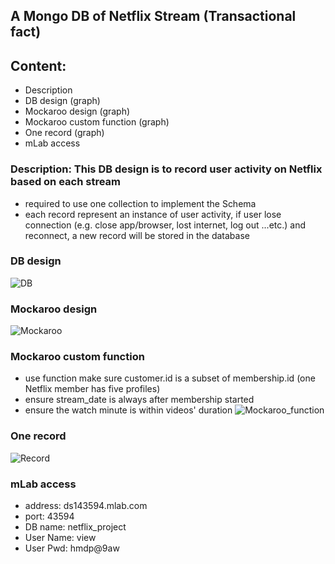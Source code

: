 ## A Mongo DB of Netflix Stream (Transactional fact)

## Content: 
- Description
- DB design (graph)
- Mockaroo design (graph)
- Mockaroo custom function (graph)
- One record (graph)
- mLab access

### Description: This DB design is to record user activity on Netflix based on each stream

- required to use one collection to implement the Schema
- each record represent an instance of user activity, if user lose connection (e.g. close app/browser, lost internet, log out ...etc.) 
  and reconnect, a new record will be stored in the database

### DB design
![DB](https://github.com/miaonagemide/Mongo/blob/master/netflix_stream_transactional_fact/DB_design.jpg)
### Mockaroo design
![Mockaroo](https://github.com/miaonagemide/Mongo/blob/master/netflix_stream_transactional_fact/mockaroo_design.jpg)
### Mockaroo custom function
- use function make sure customer.id is a subset of membership.id (one Netflix member has five profiles)
- ensure stream_date is always after membership started
- ensure the watch minute is within videos' duration
![Mockaroo_function](https://github.com/miaonagemide/Mongo/blob/master/netflix_stream_transactional_fact/mockaroo_fucntion.jpg)
### One record
![Record](https://github.com/miaonagemide/Mongo/blob/master/netflix_stream_transactional_fact/record.jpg)
### mLab access
- address: ds143594.mlab.com
- port: 43594
- DB name: netflix_project
- User Name: view
- User Pwd: hmdp@9aw


